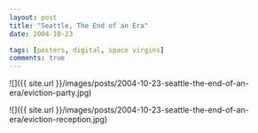```yaml
---
layout: post
title: "Seattle, The End of an Era"
date: 2004-10-23

tags: [posters, digital, space virgins]
comments: true
---
```

![]({{ site.url }}/images/posts/2004-10-23-seattle-the-end-of-an-era/eviction-party.jpg)

![]({{ site.url }}/images/posts/2004-10-23-seattle-the-end-of-an-era/eviction-reception.jpg)

